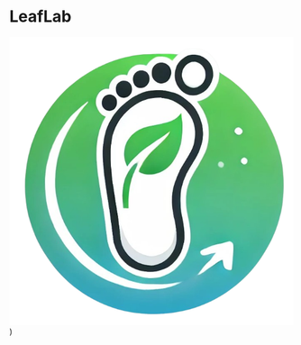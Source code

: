 # LeafLab
![Mon icône](https://raw.githubusercontent.com/PikaChou82/LeafLab/refs/heads/main/Images/BigFoot.png))
